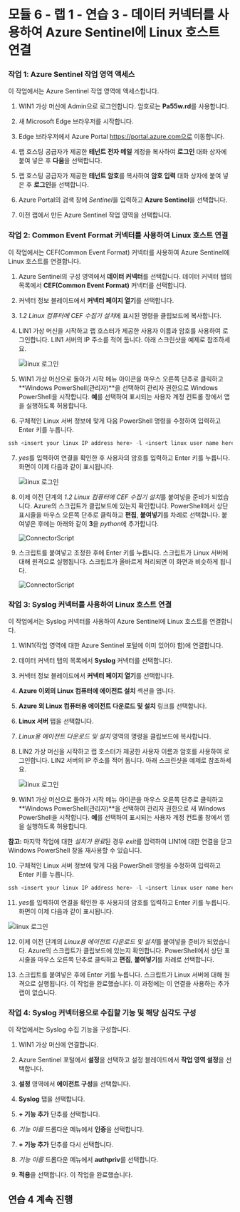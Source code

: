﻿# 모듈 6 - 랩 1 - 연습 3 - 데이터 커넥터를 사용하여 Azure Sentinel에 Linux 호스트 연결

### 작업 1: Azure Sentinel 작업 영역 액세스

이 작업에서는 Azure Sentinel 작업 영역에 액세스합니다.

1. WIN1 가상 머신에 Admin으로 로그인합니다. 암호로는 **Pa55w.rd**를 사용합니다.  

2. 새 Microsoft Edge 브라우저를 시작합니다.

3. Edge 브라우저에서 Azure Portal https://portal.azure.com으로 이동합니다.

4. 랩 호스팅 공급자가 제공한 **테넌트 전자 메일** 계정을 복사하여 **로그인** 대화 상자에 붙여 넣은 후 **다음**을 선택합니다.

5. 랩 호스팅 공급자가 제공한 **테넌트 암호**를 복사하여 **암호 입력** 대화 상자에 붙여 넣은 후 **로그인**을 선택합니다.

6. Azure Portal의 검색 창에 *Sentinel*을 입력하고 **Azure Sentinel**을 선택합니다.

7. 이전 랩에서 만든 Azure Sentinel 작업 영역을 선택합니다.

### 작업 2: Common Event Format 커넥터를 사용하여 Linux 호스트 연결

이 작업에서는 CEF(Common Event Format) 커넥터를 사용하여 Azure Sentinel에 Linux 호스트를 연결합니다.

1. Azure Sentinel의 구성 영역에서 **데이터 커넥터**를 선택합니다.  데이터 커넥터 탭의 목록에서 **CEF(Common Event Format)** 커넥터를 선택합니다.

2. 커넥터 정보 블레이드에서 **커넥터 페이지 열기**를 선택합니다.

3. *1.2 Linux 컴퓨터에 CEF 수집기 설치*에 표시된 명령을 클립보드에 복사합니다.

4. LIN1 가상 머신을 시작하고 랩 호스터가 제공한 사용자 이름과 암호를 사용하여 로그인합니다. LIN1 서버의 IP 주소를 적어 둡니다. 아래 스크린샷을 예제로 참조하세요.

   ![linux 로그인](../Media/LinuxLoginExample.png)

5. WIN1 가상 머신으로 돌아가 시작 메뉴 아이콘을 마우스 오른쪽 단추로 클릭하고 **Windows PowerShell(관리자)**을 선택하여 관리자 권한으로 Windows PowerShell을 시작합니다. **예**를 선택하여 표시되는 사용자 계정 컨트롤 창에서 앱을 실행하도록 허용합니다.

6. 구체적인 Linux 서버 정보에 맞게 다음 PowerShell 명령을 수정하여 입력하고 Enter 키를 누릅니다.

```PowerShell
ssh <insert your linux IP address here> -l <insert linux user name here>
```

7. *yes*를 입력하여 연결을 확인한 후 사용자의 암호를 입력하고 Enter 키를 누릅니다. 화면이 이제 다음과 같이 표시됩니다.

   ![linux 로그인](../Media/PSconnectLinux.png)

8. 이제 이전 단계의 *1.2 Linux 컴퓨터에 CEF 수집기 설치*를 붙여넣을 준비가 되었습니다. Azure의 스크립트가 클립보드에 있는지 확인합니다. PowerShell에서 상단 표시줄을 마우스 오른쪽 단추로 클릭하고 **편집**, **붙여넣기**를 차례로 선택합니다. 붙여넣은 후에는 아래와 같이 **3**을 *python*에 추가합니다.

   ![ConnectorScript](../Media/ConnectorScript.png)


9. 스크립트를 붙여넣고 조정한 후에 Enter 키를 누릅니다. 스크립트가 Linux 서버에 대해 원격으로 실행됩니다. 스크립트가 올바르게 처리되면 이 화면과 비슷하게 됩니다.

   ![ConnectorScript](../Media/LinuxConnected.png)

### 작업 3: Syslog 커넥터를 사용하여 Linux 호스트 연결

이 작업에서는 Syslog 커넥터를 사용하여 Azure Sentinel에 Linux 호스트를 연결합니다.

1. WIN1(작업 영역에 대한 Azure Sentinel 포털에 이미 있어야 함)에 연결합니다.  

2. 데이터 커넥터 탭의 목록에서 **Syslog** 커넥터를 선택합니다.

3. 커넥터 정보 블레이드에서 **커넥터 페이지 열기**를 선택합니다.

4. **Azure 이외의 Linux 컴퓨터에 에이전트 설치** 섹션을 엽니다.

5. **Azure 외 Linux 컴퓨터용 에이전트 다운로드 및 설치** 링크를 선택합니다. 

6. **Linux 서버** 탭을 선택합니다.

7. *Linux용 에이전트 다운로드 및 설치* 영역의 명령을 클립보드에 복사합니다.

8. LIN2 가상 머신을 시작하고 랩 호스터가 제공한 사용자 이름과 암호를 사용하여 로그인합니다. LIN2 서버의 IP 주소를 적어 둡니다. 아래 스크린샷을 예제로 참조하세요.

   ![linux 로그인](../Media/LinuxLoginExample.png)

9. WIN1 가상 머신으로 돌아가 시작 메뉴 아이콘을 마우스 오른쪽 단추로 클릭하고 **Windows PowerShell(관리자)**을 선택하여 관리자 권한으로 새 Windows PowerShell을 시작합니다. **예**를 선택하여 표시되는 사용자 계정 컨트롤 창에서 앱을 실행하도록 허용합니다.

**참고:** 마지막 작업에 대한 *설치가 완료*된 경우 *exit*를 입력하여 LIN1에 대한 연결을 닫고 Windows PowerShell 창을 재사용할 수 있습니다.

10. 구체적인 Linux 서버 정보에 맞게 다음 PowerShell 명령을 수정하여 입력하고 Enter 키를 누릅니다.

```PowerShell
ssh <insert your linux IP address here> -l <insert linux user name here>
```

11. *yes*를 입력하여 연결을 확인한 후 사용자의 암호를 입력하고 Enter 키를 누릅니다. 화면이 이제 다음과 같이 표시됩니다.

   ![linux 로그인](../Media/PSconnectLinux.png)

12. 이제 이전 단계의 *Linux용 에이전트 다운로드 및 설치*를 붙여넣을 준비가 되었습니다. Azure의 스크립트가 클립보드에 있는지 확인합니다. PowerShell에서 상단 표시줄을 마우스 오른쪽 단추로 클릭하고 **편집**, **붙여넣기**를 차례로 선택합니다.

13. 스크립트를 붙여넣은 후에 Enter 키를 누릅니다. 스크립트가 Linux 서버에 대해 원격으로 실행됩니다. 이 작업을 완료했습니다. 이 과정에는 이 연결을 사용하는 추가 랩이 없습니다.

### 작업 4: Syslog 커넥터용으로 수집할 기능 및 해당 심각도 구성

이 작업에서는 Syslog 수집 기능을 구성합니다.

1. WIN1 가상 머신에 연결합니다.

2. Azure Sentinel 포털에서 **설정**을 선택하고 설정 블레이드에서 **작업 영역 설정**을 선택합니다.

3. **설정** 영역에서 **에이전트 구성**을 선택합니다.

4. **Syslog** 탭을 선택합니다.

5. **+ 기능 추가** 단추를 선택합니다.

6. *기능 이름* 드롭다운 메뉴에서 **인증**을 선택합니다.

7. **+ 기능 추가** 단추를 다시 선택합니다.

8. *기능 이름* 드롭다운 메뉴에서 **authpriv**를 선택합니다.

9. **적용**을 선택합니다.  이 작업을 완료했습니다.

## 연습 4 계속 진행
